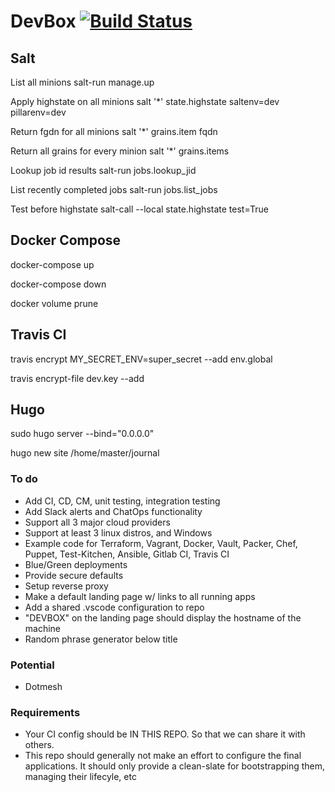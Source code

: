 # DevBox [![Build Status](https://travis-ci.org/R0quef0rt/devbox.svg?branch=dev)](https://travis-ci.org/R0quef0rt/devbox)

## Salt

List all minions
salt-run manage.up

Apply highstate on all minions
salt '*' state.highstate saltenv=dev pillarenv=dev

Return fgdn for all minions
salt '*' grains.item fqdn

Return all grains for every minion
salt '*' grains.items

Lookup job id results
salt-run jobs.lookup_jid <job id number>

List recently completed jobs
salt-run jobs.list_jobs

Test before highstate
salt-call --local state.highstate test=True


## Docker Compose

docker-compose up

docker-compose down

docker volume prune

## Travis CI

travis encrypt MY_SECRET_ENV=super_secret --add env.global

travis encrypt-file dev.key --add

## Hugo

sudo hugo server --bind="0.0.0.0"

hugo new site /home/master/journal


### To do

- Add CI, CD, CM, unit testing, integration testing
- Add Slack alerts and ChatOps functionality
- Support all 3 major cloud providers
- Support at least 3 linux distros, and Windows
- Example code for Terraform, Vagrant, Docker, Vault, Packer, Chef, Puppet, Test-Kitchen, Ansible, Gitlab CI, Travis CI
- Blue/Green deployments
- Provide secure defaults
- Setup reverse proxy
- Make a default landing page w/ links to all running apps
- Add a shared .vscode configuration to repo
- "DEVBOX" on the landing page should display the hostname of the machine
- Random phrase generator below title

### Potential

- Dotmesh

### Requirements

- Your CI config should be IN THIS REPO. So that we can share it with others.
- This repo should generally not make an effort to configure the final applications. It should only provide a clean-slate for bootstrapping them, managing their lifecyle, etc